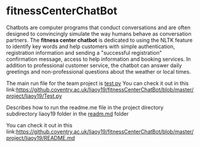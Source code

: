 # fitnessCenterChatBot

Chatbots are computer programs that conduct conversations and are often designed to convincingly simulate the way humans behave as conversation partners. The **fitness center chatbot** is dedicated to using the NLTK feature to identify key words and help customers with simple authentication, registration information and sending a "successful registration" confirmation message, access to help information and booking services. In addition to professional customer service, the chatbot can answer daily greetings and non-professional questions about the weather or local times.


The main run file for the team project is [test.py](https://github.coventry.ac.uk/liaoy19/fitnessCenterChatBot/blob/master/project/liaoy19/Test.py)
You can check it out in this link:https://github.coventry.ac.uk/liaoy19/fitnessCenterChatBot/blob/master/project/liaoy19/Test.py

Describes how to run the readme.me file in the project directory subdirectory liaoy19 folder in the [readm.md](https://github.coventry.ac.uk/liaoy19/fitnessCenterChatBot/blob/master/project/liaoy19/README.md) folder

You can check it out in this link:https://github.coventry.ac.uk/liaoy19/fitnessCenterChatBot/blob/master/project/liaoy19/README.md














